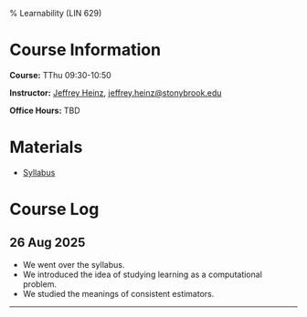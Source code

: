 % Learnability (LIN 629)

# Course Information

**Course:** TThu 09:30-10:50 

**Instructor:** [Jeffrey Heinz](http://jeffreyheinz.net/), [jeffrey.heinz@stonybrook.edu](mailto:jeffrey.heinz@stonybrook.edu)

**Office Hours:** TBD

# Materials

* [Syllabus](materials/learnability-LIN629-25F-Heinz.pdf)

# Course Log

## 26 Aug 2025

* We went over the syllabus.
* We introduced the idea of studying learning as a computational problem.
* We studied the meanings of consistent estimators.

-------------------------------------------------------------------------------

